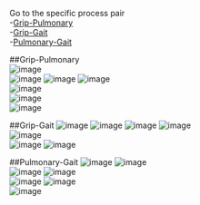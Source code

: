 Go to the specific process pair   
-[Grip-Pulmonary](/reports/physical/scatter_matrix/figure_rmd/README.md#grip-pulmonary)  
-[Grip-Gait](/reports/physical/scatter_matrix/figure_rmd/README.md#grip-gait)  
-[Pulmonary-Gait](/reports/physical/scatter_matrix/figure_rmd/README.md#pulmonary-gait)  
 


##Grip-Pulmonary   
![image](eas_female_aehplus_grip_pef-1.png)  
![image](elsa_female_aehplus_grip_fev-1.png) 
![image](hrs_female_aehplus_grip_pef-1.png) 
![image](lasa_female_aehplus_grip_pef-1.png)  
![image](octo_female_aehplus_grip_pef-1.png)  
![image](radc_female_aehplus_grip_fev-1.png)  
![image](satsa_female_aehplus_grip_fev-1.png) 

##Grip-Gait
![image](eas_female_aehplus_grip_gait-1.png)
![image](elsa_female_aehplus_grip_gait-1.png) 
![image](hrs_female_aehplus_grip_gait-1.png) 
![image](lasa_female_aehplus_grip_gait-1.png)   
![image](octo_female_aehplus_grip_gait-1.png)  
![image](radc_female_aehplus_grip_gait-1.png) 
![image](satsa_female_aehplus_grip_gait-1.png)  

##Pulmonary-Gait
![image](eas_female_aehplus_pef_gait-1.png) 
![image](elsa_female_aehplus_fev_gait-1.png)  
![image](hrs_female_aehplus_pef_gait-1.png) 
![image](lasa_female_aehplus_pef_gait-1.png)  
![image](octo_female_aehplus_pef_gait-1.png)
![image](radc_female_aehplus_fev_gait-1.png)  
![image](satsa_female_aehplus_fev_gait-1.png)
